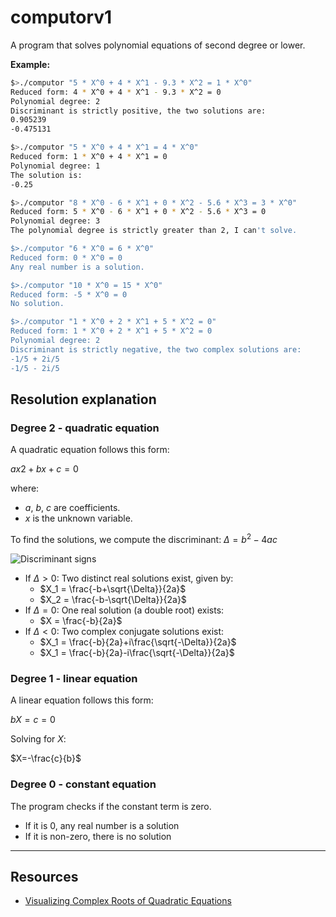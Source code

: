 # computorv1

A program that solves polynomial equations of second degree or lower.

**Example:**
```bash
$>./computor "5 * X^0 + 4 * X^1 - 9.3 * X^2 = 1 * X^0"
Reduced form: 4 * X^0 + 4 * X^1 - 9.3 * X^2 = 0
Polynomial degree: 2
Discriminant is strictly positive, the two solutions are:
0.905239
-0.475131

$>./computor "5 * X^0 + 4 * X^1 = 4 * X^0"
Reduced form: 1 * X^0 + 4 * X^1 = 0
Polynomial degree: 1
The solution is:
-0.25

$>./computor "8 * X^0 - 6 * X^1 + 0 * X^2 - 5.6 * X^3 = 3 * X^0"
Reduced form: 5 * X^0 - 6 * X^1 + 0 * X^2 - 5.6 * X^3 = 0
Polynomial degree: 3
The polynomial degree is strictly greater than 2, I can't solve.

$>./computor "6 * X^0 = 6 * X^0"
Reduced form: 0 * X^0 = 0
Any real number is a solution.

$>./computor "10 * X^0 = 15 * X^0"
Reduced form: -5 * X^0 = 0
No solution.

$>./computor "1 * X^0 + 2 * X^1 + 5 * X^2 = 0"
Reduced form: 1 * X^0 + 2 * X^1 + 5 * X^2 = 0
Polynomial degree: 2
Discriminant is strictly negative, the two complex solutions are:
-1/5 + 2i/5
-1/5 - 2i/5
```

## Resolution explanation

### Degree 2 - quadratic equation
A quadratic equation follows this form:

$ax2+bx+c=0$

where:
- $a$, $b$, $c$ are coefficients.
- $x$ is the unknown variable.

To find the solutions, we compute the discriminant:
$\Delta = b^2 - 4ac$

![Discriminant signs](https://upload.wikimedia.org/wikipedia/commons/thumb/3/35/Quadratic_eq_discriminant.svg/330px-Quadratic_eq_discriminant.svg.png)

- If $\Delta > 0$: Two distinct real solutions exist, given by:
    - $X_1 = \frac{-b+\sqrt{\Delta}}{2a}$
    - $X_2 = \frac{-b-\sqrt{\Delta}}{2a}$
- If $\Delta = 0$: One real solution (a double root) exists:
    - $X = \frac{-b}{2a}$
- If $\Delta < 0$: Two complex conjugate solutions exist:
    - $X_1 = \frac{-b}{2a}+i\frac{\sqrt{-\Delta}}{2a}$
    - $X_1 = \frac{-b}{2a}-i\frac{\sqrt{-\Delta}}{2a}$



### Degree 1 - linear equation
A linear equation follows this form:

$bX=c=0$

Solving for $X$:

$X=-\frac{c}{b}$

### Degree 0 - constant equation
The program checks if the constant term is zero.
- If it is 0, any real number is a solution
- If it is non-zero, there is no solution

---
## Resources
- [Visualizing Complex Roots of Quadratic Equations](https://www.geogebra.org/m/U2HRUfDr)

